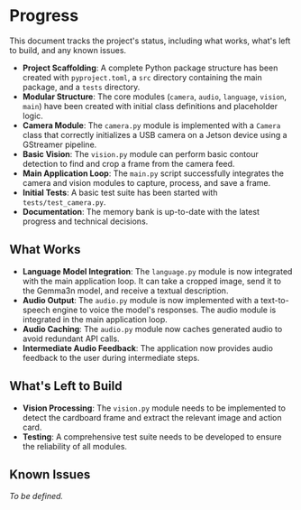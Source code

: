 # Progress

This document tracks the project's status, including what works, what's left to build, and any known issues.

- **Project Scaffolding**: A complete Python package structure has been created with `pyproject.toml`, a `src` directory containing the main package, and a `tests` directory.
- **Modular Structure**: The core modules (`camera`, `audio`, `language`, `vision`, `main`) have been created with initial class definitions and placeholder logic.
- **Camera Module**: The `camera.py` module is implemented with a `Camera` class that correctly initializes a USB camera on a Jetson device using a GStreamer pipeline.
- **Basic Vision**: The `vision.py` module can perform basic contour detection to find and crop a frame from the camera feed.
- **Main Application Loop**: The `main.py` script successfully integrates the camera and vision modules to capture, process, and save a frame.
- **Initial Tests**: A basic test suite has been started with `tests/test_camera.py`.
- **Documentation**: The memory bank is up-to-date with the latest progress and technical decisions.

## What Works

- **Language Model Integration**: The `language.py` module is now integrated with the main application loop. It can take a cropped image, send it to the Gemma3n model, and receive a textual description.
- **Audio Output**: The `audio.py` module is now implemented with a text-to-speech engine to voice the model's responses. The audio module is integrated in the main application loop.
- **Audio Caching**: The `audio.py` module now caches generated audio to avoid redundant API calls.
- **Intermediate Audio Feedback**: The application now provides audio feedback to the user during intermediate steps.

## What's Left to Build

- **Vision Processing**: The `vision.py` module needs to be implemented to detect the cardboard frame and extract the relevant image and action card.
- **Testing**: A comprehensive test suite needs to be developed to ensure the reliability of all modules.

## Known Issues

*To be defined.*
